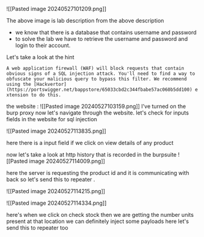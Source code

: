 ![[Pasted image 20240527101209.png]]

The above image is lab description
from the above description 
-  we know that there is a database that contains username and password 
- to solve the lab we have to retrieve the username and password and login to their account.

Let's take a look at the hint 

`A web application firewall (WAF) will block requests that contain obvious signs of a SQL injection attack. You'll need to find a way to obfuscate your malicious query to bypass this filter. We recommend using the [Hackvertor](https://portswigger.net/bappstore/65033cbd2c344fbabe57ac060b5dd100) extension to do this.`

the website :
![[Pasted image 20240527103159.png]]
I've turned on the burp proxy now let's navigate through the website.
let's check for inputs fields in the website for sql injection 

![[Pasted image 20240527113835.png]]

here there is a input field if we click on view details of any product 

now let's take a look at http history that is recorded in the burpsuite
![[Pasted image 20240527114009.png]]

here the server is requesting the product id and it is communicating with back so let's send this to repeater .

![[Pasted image 20240527114215.png]]


![[Pasted image 20240527114334.png]]

here's when we click on check stock then we are getting the number units present at that location we can definitely inject some payloads here
 let's send this to repeater too 


